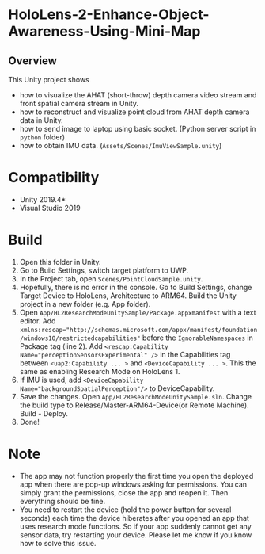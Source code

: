 # HoloLens-2-Enhance-Object-Awareness-Using-Mini-Map

## Overview
This Unity project shows 
- how to visualize the AHAT (short-throw) depth camera video stream and front spatial camera stream in Unity.
- how to reconstruct and visualize point cloud from AHAT depth camera data in Unity.
- how to send image to laptop using basic socket. (Python server script in `python` folder)
- how to obtain IMU data. (`Assets/Scenes/ImuViewSample.unity`)

# Compatibility
- Unity 2019.4*
- Visual Studio 2019

# Build
1. Open this folder in Unity.
2. Go to Build Settings, switch target platform to UWP.
3. In the Project tab, open `Scenes/PointCloudSample.unity`.
4. Hopefully, there is no error in the console. Go to Build Settings, change Target Device to HoloLens, Architecture to ARM64. Build the Unity project in a new folder (e.g. App folder).
5. Open `App/HL2ResearchModeUnitySample/Package.appxmanifest` with a text editor. Add `xmlns:rescap="http://schemas.microsoft.com/appx/manifest/foundation/windows10/restrictedcapabilities"` before the `IgnorableNamespaces` in Package tag (line 2). Add `<rescap:Capability Name="perceptionSensorsExperimental" />` in the Capabilities tag between `<uap2:Capability ... >` and `<DeviceCapability ... >`. This the same as enabling Research Mode on HoloLens 1.
6. If IMU is used, add `<DeviceCapability Name="backgroundSpatialPerception"/>` to DeviceCapability.
7. Save the changes. Open `App/HL2ResearchModeUnitySample.sln`. Change the build type to Release/Master-ARM64-Device(or Remote Machine). Build - Deploy.
8. Done!

# Note
- The app may not function properly the first time you open the deployed app when there are pop-up windows asking for permissions. You can simply grant the permissions, close the app and reopen it. Then everything should be fine.
- You need to restart the device (hold the power button for several seconds) each time the device hiberates after you opened an app that uses research mode functions. So if your app suddenly cannot get any sensor data, try restarting your device. Please let me know if you know how to solve this issue.
